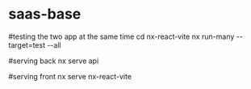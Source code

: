 # saas-base

#testing the two app at the same time
cd nx-react-vite
nx run-many --target=test --all

#serving back 
nx serve api

#serving front
nx serve nx-react-vite
